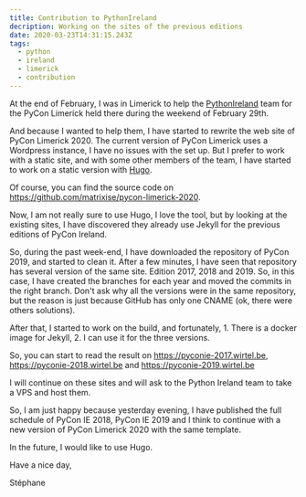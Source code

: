 ```yaml
---
title: Contribution to PythonIreland
decription: Working on the sites of the previous editions
date: 2020-03-23T14:31:15.243Z
tags:
  - python
  - ireland
  - limerick
  - contribution
---
```

At the end of February, I was in Limerick to help the [PythonIreland](https://python.ie) team for the PyCon Limerick held there during the weekend of February 29th.

And because I wanted to help them, I have started to rewrite the web site of PyCon Limerick 2020. The current version of PyCon Limerick uses a Wordpress instance, I have no issues with the set up. But I prefer to work with a static site, and with some other members of the team, I have started to work on a static version with [Hugo](https://gohugo.io).

Of course, you can find the source code on <https://github.com/matrixise/pycon-limerick-2020>. 

Now, I am not really sure to use Hugo, I love the tool, but by looking at the existing sites, I have discovered they already use Jekyll for the previous editions of PyCon Ireland.

So, during the past week-end, I have downloaded the repository of PyCon 2019, and started to clean it. After a few minutes, I have seen that repository has several version of the same site. Edition 2017, 2018 and 2019. So, in this case, I have created the branches for each year and moved the commits in the right branch. Don't ask why all the versions were in the same repository, but the reason is just because GitHub has only one CNAME (ok, there were others solutions).

After that, I started to work on the build, and fortunately, 1. There is a docker image for Jekyll, 2. I can use it for the three versions.

So, you can start to read the result on <https://pyconie-2017.wirtel.be>, <https://pyconie-2018.wirtel.be> and <https://pyconie-2019.wirtel.be>

I will continue on these sites and will ask to the Python Ireland team to take a VPS and host them.

So, I am just happy because yesterday evening, I have published the full schedule of PyCon IE 2018, PyCon IE 2019 and I think to continue with a new version of PyCon Limerick 2020 with the same template.

In the future, I would like to use Hugo.

Have a nice day,

Stéphane
